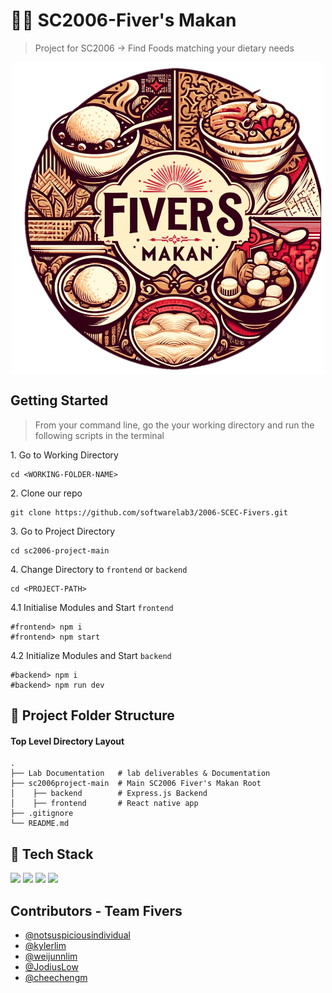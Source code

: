 # 🥘😋 SC2006-Fiver's Makan

> Project for SC2006 -> Find Foods matching your dietary needs

<img src="./sc2006project-main/frontend/src/images/fivers.png" width="500" height="500" style="display: block; margin-left: auto; margin-right: auto;"/>

## Getting Started

> From your command line, go the your working directory and run the following scripts in the terminal

1\. Go to Working Directory

```terminal
cd <WORKING-FOLDER-NAME>
```

2\. Clone our repo

```terminal
git clone https://github.com/softwarelab3/2006-SCEC-Fivers.git
```

3\. Go to Project Directory
```terminal
cd sc2006-project-main
```

4\. Change Directory to `frontend` or `backend`

```terminal
cd <PROJECT-PATH>
```

4\.1 Initialise Modules and Start `frontend`
```terminal
#frontend> npm i
#frontend> npm start
```

4\.2 Initialize Modules and Start `backend`
```terminal
#backend> npm i
#backend> npm run dev
```

## 📂 Project Folder Structure

#### Top Level Directory Layout

```terminal
.
├── Lab Documentation   # lab deliverables & Documentation
├── sc2006project-main  # Main SC2006 Fiver's Makan Root
│    ├── backend        # Express.js Backend
│    ├── frontend       # React native app   
├── .gitignore
└── README.md
```

## 🧪 Tech Stack
<p>
    <img src="https://img.shields.io/badge/npm-CB3837?style=for-the-badge&logo=npm&logoColor=white">
    <img src="https://img.shields.io/badge/React_Native-20232A?style=for-the-badge&logo=react&logoColor=61DAFB" >
    <img src="https://img.shields.io/badge/express-000000?style=for-the-badge&logo=express&logoColor=white" >
    <img src="https://img.shields.io/badge/firebase-FFFFFF?style=for-the-badge&logo=firebase&logoColor=yellow" >
</p>

## Contributors - Team Fivers

- [@notsuspiciousindividual](https://github.com/notsuspiciousindividual)
- [@kylerlim](https://github.com/kylerlim)
- [@weijunnlim](https://github.com/weijunnlim)
- [@JodiusLow](https://github.com/JodiusLow)
- [@cheechengm](https://github.com/cheechengm)
